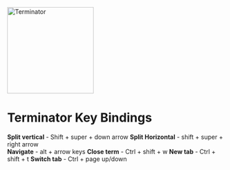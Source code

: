 <img src="https://user-images.githubusercontent.com/11157590/121630643-19bfff00-cab0-11eb-83b0-23d8de67629b.png" alt="Terminator" width="200"/>

# Terminator Key Bindings 
**Split vertical**  -  Shift + super + down arrow
**Split Horizontal**  -  shift + super + right arrow    
**Navigate**  -  alt + arrow keys
**Close term**  -  Ctrl + shift + w
**New tab**  -  Ctrl + shift + t
**Switch tab** - Ctrl + page up/down
